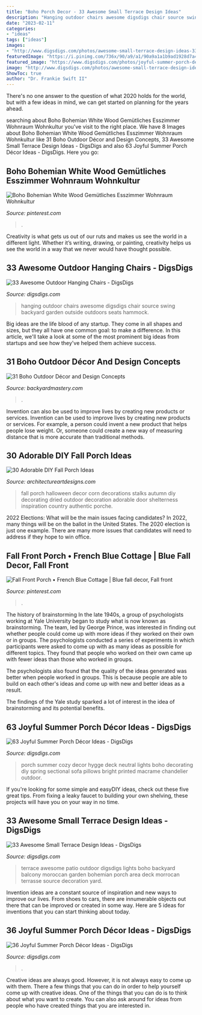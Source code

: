 ```yaml
---
title: "Boho Porch Decor - 33 Awesome Small Terrace Design Ideas"
description: "Hanging outdoor chairs awesome digsdigs chair source swing backyard garden outside outdoors seats hammock"
date: "2023-02-11"
categories:
- "ideas"
tags: ["ideas"]
images:
- "http://www.digsdigs.com/photos/awesome-small-terrace-design-ideas-33.jpg"
featuredImage: "https://i.pinimg.com/736x/90/a9/a1/90a9a1a1b9ad1928d7a4b8be1ef45a21.jpg"
featured_image: "https://www.digsdigs.com/photos/joyful-summer-porch-decor-ideas-33.jpg"
image: "http://www.digsdigs.com/photos/awesome-small-terrace-design-ideas-33.jpg"
ShowToc: true
author: "Dr. Frankie Swift II"
---
```



There's no one answer to the question of what 2020 holds for the world, but with a few ideas in mind, we can get started on planning for the years ahead. 

	

		
searching about Boho Bohemian White Wood Gemütliches Esszimmer Wohnraum Wohnkultur you've visit to the right place. We have 8 Images about Boho Bohemian White Wood Gemütliches Esszimmer Wohnraum Wohnkultur like 31 Boho Outdoor Décor and Design Concepts, 33 Awesome Small Terrace Design Ideas - DigsDigs and also 63 Joyful Summer Porch Décor Ideas - DigsDigs. Here you go:
		
    
## Boho Bohemian White Wood Gemütliches Esszimmer Wohnraum Wohnkultur

<img loading=lazy src="https://i.pinimg.com/736x/24/71/e4/2471e4c9a48094a21ec6ecab73028253.jpg" onerror="this.onerror=null;this.src='https://tse1.mm.bing.net/th?id=OIP.NSNu__Q8IELV_-b02UjLAwHaJ3&amp;pid=15.1';" alt="Boho Bohemian White Wood Gemütliches Esszimmer Wohnraum Wohnkultur">

_Source: pinterest.com_

>. 

	

Creativity is what gets us out of our ruts and makes us see the world in a different light. Whether it’s writing, drawing, or painting, creativity helps us see the world in a way that we never would have thought possible.

    
## 33 Awesome Outdoor Hanging Chairs - DigsDigs

<img loading=lazy src="http://www.digsdigs.com/photos/awesome-outdoor-hanging-chairs-28.jpg" onerror="this.onerror=null;this.src='https://tse4.mm.bing.net/th?id=OIP.ELV81nC-0ov33BWoOGAD_gAAAA&amp;pid=15.1';" alt="33 Awesome Outdoor Hanging Chairs - DigsDigs">

_Source: digsdigs.com_

>hanging outdoor chairs awesome digsdigs chair source swing backyard garden outside outdoors seats hammock. 

	

Big ideas are the life blood of any startup. They come in all shapes and sizes, but they all have one common goal: to make a difference. In this article, we'll take a look at some of the most prominent big ideas from startups and see how they've helped them achieve success.

    
## 31 Boho Outdoor Décor And Design Concepts

<img loading=lazy src="https://backyardmastery.com/wp-content/uploads/2017/05/10-boho-outdoor.jpg" onerror="this.onerror=null;this.src='https://tse3.mm.bing.net/th?id=OIP.m8jhTi7eGrADdGnIyb5iNAHaI4&amp;pid=15.1';" alt="31 Boho Outdoor Décor and Design Concepts">

_Source: backyardmastery.com_

>. 

	

Invention can also be used to improve lives by creating new products or services.
Invention can be used to improve lives by creating new products or services. For example, a person could invent a new product that helps people lose weight. Or, someone could create a new way of measuring distance that is more accurate than traditional methods.

    
## 30 Adorable DIY Fall Porch Ideas

<img loading=lazy src="http://www.architectureartdesigns.com/wp-content/uploads/2013/08/1832-630x571.jpg" onerror="this.onerror=null;this.src='https://tse3.mm.bing.net/th?id=OIP.zYZ-GzujedM-cWdgXlXGigHaGt&amp;pid=15.1';" alt="30 Adorable DIY Fall Porch Ideas">

_Source: architectureartdesigns.com_

>fall porch halloween decor corn decorations stalks autumn diy decorating dried outdoor decoration adorable door shelterness inspiration country authentic porche. 

	

2022 Elections: What will be the main issues facing candidates?
In 2022, many things will be on the ballot in the United States. The 2020 election is just one example. There are many more issues that candidates will need to address if they hope to win office.

    
## Fall Front Porch • French Blue Cottage | Blue Fall Decor, Fall Front

<img loading=lazy src="https://i.pinimg.com/736x/90/a9/a1/90a9a1a1b9ad1928d7a4b8be1ef45a21.jpg" onerror="this.onerror=null;this.src='https://tse4.mm.bing.net/th?id=OIP.aETRN5NLKXlhotrL45fZ-QHaLF&amp;pid=15.1';" alt="Fall Front Porch • French Blue Cottage | Blue fall decor, Fall front">

_Source: pinterest.com_

>. 

	

The history of brainstorming
In the late 1940s, a group of psychologists working at Yale University began to study what is now known as brainstorming. The team, led by George Prince, was interested in finding out whether people could come up with more ideas if they worked on their own or in groups.
The psychologists conducted a series of experiments in which participants were asked to come up with as many ideas as possible for different topics. They found that people who worked on their own came up with fewer ideas than those who worked in groups.

The psychologists also found that the quality of the ideas generated was better when people worked in groups. This is because people are able to build on each other's ideas and come up with new and better ideas as a result.

The findings of the Yale study sparked a lot of interest in the idea of brainstorming and its potential benefits.

    
## 63 Joyful Summer Porch Décor Ideas - DigsDigs

<img loading=lazy src="https://www.digsdigs.com/photos/2014/05/a-boho-summer-porch-with-a-neutral-sectional-sofa-bright-printed-pillows-a-macrame-chandelier-a-glass-coffee-table-and-candles.jpg" onerror="this.onerror=null;this.src='https://tse3.mm.bing.net/th?id=OIP.Xn2y_D9imFHa3SMJ_3oiOgHaLG&amp;pid=15.1';" alt="63 Joyful Summer Porch Décor Ideas - DigsDigs">

_Source: digsdigs.com_

>porch summer cozy decor hygge deck neutral lights boho decorating diy spring sectional sofa pillows bright printed macrame chandelier outdoor. 

	

If you're looking for some simple and easyDIY ideas, check out these five great tips. From fixing a leaky faucet to building your own shelving, these projects will have you on your way in no time.

    
## 33 Awesome Small Terrace Design Ideas - DigsDigs

<img loading=lazy src="http://www.digsdigs.com/photos/awesome-small-terrace-design-ideas-33.jpg" onerror="this.onerror=null;this.src='https://tse1.mm.bing.net/th?id=OIP.y292q7-FCHT_LWydIaFaqQHaJ-&amp;pid=15.1';" alt="33 Awesome Small Terrace Design Ideas - DigsDigs">

_Source: digsdigs.com_

>terrace awesome patio outdoor digsdigs lights boho backyard balcony moroccan garden bohemian porch area deck morrocan terrasse source decoration yard. 

	

Invention ideas are a constant source of inspiration and new ways to improve our lives. From shoes to cars, there are innumerable objects out there that can be improved or created in some way. Here are 5 ideas for inventions that you can start thinking about today.

    
## 36 Joyful Summer Porch Décor Ideas - DigsDigs

<img loading=lazy src="https://www.digsdigs.com/photos/joyful-summer-porch-decor-ideas-33.jpg" onerror="this.onerror=null;this.src='https://tse1.mm.bing.net/th?id=OIP.rGztzf3oE1cAK_uHscaOKAHaJ4&amp;pid=15.1';" alt="36 Joyful Summer Porch Décor Ideas - DigsDigs">

_Source: digsdigs.com_

>. 

	

Creative ideas are always good. However, it is not always easy to come up with them. There a few things that you can do in order to help yourself come up with creative ideas. One of the things that you can do is to think about what you want to create. You can also ask around for ideas from people who have created things that you are interested in.

